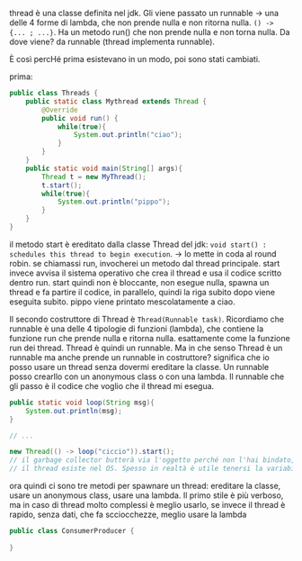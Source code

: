 thread è una classe definita nel jdk. Gli viene passato un runnable -> una delle 4 forme di lambda, che non prende nulla e non ritorna nulla.
`() -> {... ; ...}`. Ha un metodo run() che non prende nulla e non torna nulla. Da dove viene? da runnable (thread implementa runnable). 

È così percHé prima esistevano in un modo, poi sono stati cambiati. 

prima:
```java
public class Threads {
    public static class Mythread extends Thread {
        @Override
        public void run() {
            while(true){
                System.out.println("ciao");
            }
        }
    }
    public static void main(String[] args){
        Thread t = new MyThread();
        t.start(); 
        while(true){
            System.out.println("pippo");
        }
    }
}
```
il metodo start è ereditato dalla classe Thread del jdk: `void start() : schedules this thread to begin execution`. -> lo mette in coda al round robin. 
se chiamassi run, invocherei un metodo dal thread principale. start invece avvisa il sistema operativo che crea il thread e usa il codice scritto dentro run. start quindi non è bloccante, non esegue nulla, spawna un thread e fa partire il codice, in parallelo, quindi la riga subito dopo viene eseguita subito. pippo viene printato mescolatamente a ciao. 

Il secondo costruttore di Thread è `Thread(Runnable task)`. Ricordiamo che runnable è una delle 4 tipologie di funzioni (lambda), che contiene la funzione run che prende nulla e ritorna nulla. esattamente come la funzione run dei thread. Thread è quindi un runnable. Ma in che senso Thread è un runnable ma anche prende un runnable in costruttore? significa che io posso usare un thread senza dovermi ereditare la classe. Un runnable posso crearllo con un anonymous class o con una lambda. Il runnable che gli passo è il codice che voglio che il thread mi esegua. 

```java
public static void loop(String msg){
    System.out.println(msg);
}

// ...

new Thread(() -> loop("ciccio")).start();
// il garbage collector butterà via l'oggetto perché non l'hai bindato, ma 
// il thread esiste nel OS. Spesso in realtà è utile tenersi la variabile, tipo per una join
```

ora quindi ci sono tre metodi per spawnare un thread: ereditare la classe, usare un anonymous class, usare una lambda.
Il primo stile è più verboso, ma in caso di thread molto complessi è meglio usarlo, se invece il thread è rapido, senza dati, che fa scciocchezze, meglio usare la lambda


```java
public class ConsumerProducer {
    
}